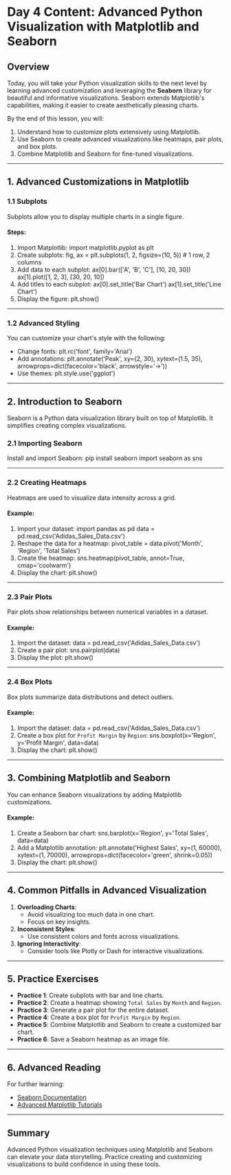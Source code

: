 # Day 4 Content: Advanced Python Visualization with Matplotlib and Seaborn

## Overview
Today, you will take your Python visualization skills to the next level by learning advanced customization and leveraging the **Seaborn** library for beautiful and informative visualizations. Seaborn extends Matplotlib's capabilities, making it easier to create aesthetically pleasing charts.

By the end of this lesson, you will:
1. Understand how to customize plots extensively using Matplotlib.
2. Use Seaborn to create advanced visualizations like heatmaps, pair plots, and box plots.
3. Combine Matplotlib and Seaborn for fine-tuned visualizations.

---

## 1. Advanced Customizations in Matplotlib

### 1.1 Subplots
Subplots allow you to display multiple charts in a single figure.

#### Steps:
1. Import Matplotlib:
   import matplotlib.pyplot as plt
2. Create subplots:
   fig, ax = plt.subplots(1, 2, figsize=(10, 5)) # 1 row, 2 columns
3. Add data to each subplot:
   ax[0].bar(['A', 'B', 'C'], [10, 20, 30])
   ax[1].plot([1, 2, 3], [30, 20, 10])
4. Add titles to each subplot:
   ax[0].set_title('Bar Chart')
   ax[1].set_title('Line Chart')
5. Display the figure:
   plt.show()

---

### 1.2 Advanced Styling
You can customize your chart's style with the following:
- Change fonts:
   plt.rc('font', family='Arial')
- Add annotations:
   plt.annotate('Peak', xy=(2, 30), xytext=(1.5, 35),
                arrowprops=dict(facecolor='black', arrowstyle='->'))
- Use themes:
   plt.style.use('ggplot')

---

## 2. Introduction to Seaborn
Seaborn is a Python data visualization library built on top of Matplotlib. It simplifies creating complex visualizations.

### 2.1 Importing Seaborn
Install and import Seaborn:
   pip install seaborn
   import seaborn as sns

---

### 2.2 Creating Heatmaps
Heatmaps are used to visualize data intensity across a grid.

#### Example:
1. Import your dataset:
   import pandas as pd
   data = pd.read_csv('Adidas_Sales_Data.csv')
2. Reshape the data for a heatmap:
   pivot_table = data.pivot('Month', 'Region', 'Total Sales')
3. Create the heatmap:
   sns.heatmap(pivot_table, annot=True, cmap='coolwarm')
4. Display the chart:
   plt.show()

---

### 2.3 Pair Plots
Pair plots show relationships between numerical variables in a dataset.

#### Example:
1. Import the dataset:
   data = pd.read_csv('Adidas_Sales_Data.csv')
2. Create a pair plot:
   sns.pairplot(data)
3. Display the plot:
   plt.show()

---

### 2.4 Box Plots
Box plots summarize data distributions and detect outliers.

#### Example:
1. Import the dataset:
   data = pd.read_csv('Adidas_Sales_Data.csv')
2. Create a box plot for `Profit Margin` by `Region`:
   sns.boxplot(x='Region', y='Profit Margin', data=data)
3. Display the chart:
   plt.show()

---

## 3. Combining Matplotlib and Seaborn
You can enhance Seaborn visualizations by adding Matplotlib customizations.

#### Example:
1. Create a Seaborn bar chart:
   sns.barplot(x='Region', y='Total Sales', data=data)
2. Add a Matplotlib annotation:
   plt.annotate('Highest Sales', xy=(1, 60000), xytext=(1, 70000),
                arrowprops=dict(facecolor='green', shrink=0.05))
3. Display the chart:
   plt.show()

---

## 4. Common Pitfalls in Advanced Visualization
1. **Overloading Charts**:
   - Avoid visualizing too much data in one chart.
   - Focus on key insights.
2. **Inconsistent Styles**:
   - Use consistent colors and fonts across visualizations.
3. **Ignoring Interactivity**:
   - Consider tools like Plotly or Dash for interactive visualizations.

---

## 5. Practice Exercises
- **Practice 1**: Create subplots with bar and line charts.
- **Practice 2**: Create a heatmap showing `Total Sales` by `Month` and `Region`.
- **Practice 3**: Generate a pair plot for the entire dataset.
- **Practice 4**: Create a box plot for `Profit Margin` by `Region`.
- **Practice 5**: Combine Matplotlib and Seaborn to create a customized bar chart.
- **Practice 6**: Save a Seaborn heatmap as an image file.

---

## 6. Advanced Reading
For further learning:
- [Seaborn Documentation](https://seaborn.pydata.org/)
- [Advanced Matplotlib Tutorials](https://matplotlib.org/stable/tutorials/index.html)

---

## Summary
Advanced Python visualization techniques using Matplotlib and Seaborn can elevate your data storytelling. Practice creating and customizing visualizations to build confidence in using these tools.
